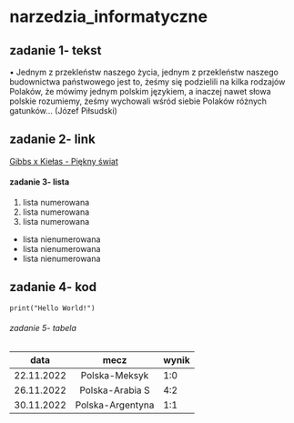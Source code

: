 # narzedzia_informatyczne
## zadanie 1- tekst
• Jednym z przekleństw naszego życia, jednym z przekleństw naszego budownictwa państwowego jest to, żeśmy się podzielili na kilka rodzajów Polaków, że mówimy jednym polskim językiem, a inaczej nawet słowa polskie rozumiemy, żeśmy wychowali wśród siebie Polaków różnych gatunków… (Józef Piłsudski)
## zadanie 2- link
[Gibbs x Kiełas - Piękny świat](https://www.youtube.com/watch?v=bH28HGZ1SMI&ab_channel=DOPEHOUSERECORDS)
#### zadanie 3- lista
1. lista numerowana
1. lista numerowana
1. lista numerowana

- lista nienumerowana
- lista nienumerowana
- lista nienumerowana
## zadanie 4- kod
`````P
print("Hello World!")
`````
###### zadanie 5- tabela
|data      |mecz            |wynik  |
|----------|:--------------:|-------|
|22.11.2022|Polska-Meksyk   |1:0    |
|26.11.2022|Polska-Arabia S |4:2    |
|30.11.2022|Polska-Argentyna|1:1    |
<!-- Stworzyłem Readme, ten komentarz się nie wyświetli -->
